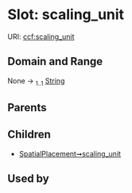 
# Slot: scaling_unit



URI: [ccf:scaling_unit](http://purl.org/ccf/scaling_unit)


## Domain and Range

None &#8594;  <sub>1..1</sub> [String](types/String.md)

## Parents


## Children

 *  [SpatialPlacement➞scaling_unit](SpatialPlacement_scaling_unit.md)

## Used by

